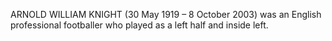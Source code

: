 ARNOLD WILLIAM KNIGHT (30 May 1919 – 8 October 2003) was an English professional footballer who played as a left half and inside left.
